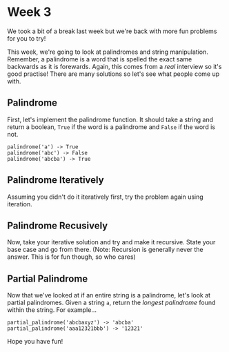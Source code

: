 # Week 3
We took a bit of a break last week but we're back with more fun problems for you to try!

This week, we're going to look at palindromes and string manipulation. Remember, a palindrome is a word that is spelled the exact same backwards as it is forewards. Again, this comes from a _real_ interview so it's good practise! There are many solutions so let's see what people come up with.

## Palindrome
First, let's implement the palindrome function. It should take a string and return a boolean, `True` if the word is a palindrome and `False` if the word is not.

```
palindrome('a') -> True
palindrome('abc') -> False
palindrome('abcba') -> True
```

## Palindrome Iteratively
Assuming you didn't do it iteratively first, try the problem again using iteration.

## Palindrome Recusively
Now, take your iterative solution and try and make it recursive. State your base case and go from there.
(Note: Recursion is generally never the answer. This is for fun though, so who cares)

## Partial Palindrome
Now that we've looked at if an entire string is a palindrome, let's look at partial palindromes. Given a string `a`, return the _longest palindrome_ found within the string. For example...
```
partial_palindrome('abcbaxyz') -> 'abcba'
partial_palindrome('aaa12321bbb') -> '12321'
```

Hope you have fun!
